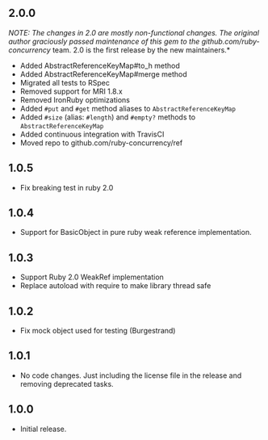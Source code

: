 ## 2.0.0

*NOTE: The changes in 2.0 are mostly non-functional changes. The original
author graciously passed maintenance of this gem to the
github.com/ruby-concurrency* team. 2.0 is the first release by the new
maintainers.*

- Added AbstractReferenceKeyMap#to_h method
- Added AbstractReferenceKeyMap#merge method
- Migrated all tests to RSpec
- Removed support for MRI 1.8.x
- Removed IronRuby optimizations
- Added `#put` and `#get` method aliases to `AbstractReferenceKeyMap`
- Added `#size` (alias: `#length`) and `#empty?` methods to `AbstractReferenceKeyMap`
- Added continuous integration with TravisCI
- Moved repo to github.com/ruby-concurrency/ref

## 1.0.5

- Fix breaking test in ruby 2.0

## 1.0.4

- Support for BasicObject in pure ruby weak reference implementation.

## 1.0.3

- Support Ruby 2.0 WeakRef implementation
- Replace autoload with require to make library thread safe

## 1.0.2

- Fix mock object used for testing (Burgestrand)

## 1.0.1

- No code changes. Just including the license file in the release and removing deprecated tasks.

## 1.0.0

- Initial release.

